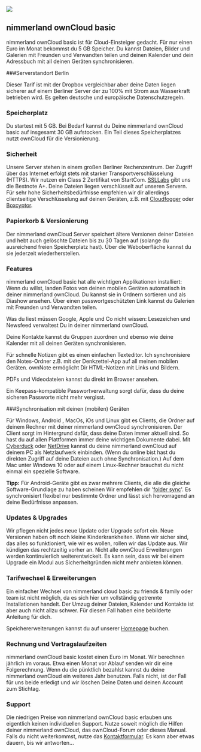 ![](https://lehre.nimmerland.de/index.php/s/cAwoiq6qrkwhsU0/download)
## nimmerland ownCloud basic
nimmerland ownCloud basic ist für Cloud-Einsteiger gedacht. Für nur einen Euro im Monat bekommst du 5 GB Speicher. Du kannst Dateien, Bilder und Galerien mit Freunden und Verwandten teilen und deinen Kalender und dein Adressbuch mit all deinen Geräten synchronisieren.

###Serverstandort Berlin

Dieser Tarif ist mit der Dropbox vergleichbar aber deine Daten liegen sicherer auf einem Berliner Server der zu 100% mit Strom aus Wasserkraft betrieben wird. Es gelten deutsche und europäische Datenschutzregeln.

### Speicherplatz

Du startest mit 5 GB. Bei Bedarf kannst du Deine nimmerland ownCloud basic auf insgesamt 30 GB aufstocken. Ein Teil dieses Speicherplatzes nutzt ownCloud für die Versionierung.


### Sicherheit

Unsere Server stehen in einem großen Berliner Rechenzentrum. Der Zugriff über das Internet erfolgt stets mit starker Transportverschlüsselung (HTTPS). Wir nutzen ein Class 2 Zertifikat von StartCom. [SSLLabs](https://www.ssllabs.com/ssltest/analyze.html?d=cloud.nimmerland.de) gibt uns die Bestnote A+. Deine Dateien liegen verschlüsselt auf unseren Servern. Für sehr hohe Sicherheitsbedürfnisse empfehlen wir dir allerdings clientseitige Verschlüsselung auf deinen Geräten, z.B. mit [Cloudfogger](https://www.cloudfogger.com/de/) oder [Boxcyptor](https://www.boxcryptor.com/de).

### Papierkorb & Versionierung

Der nimmerland ownCloud Server speichert ältere Versionen deiner Dateien und hebt auch gelöschte Dateien bis zu 30 Tagen auf (solange du ausreichend freien Speicherplatz hast). Über die Weboberfläche kannst du sie jederzeit wiederherstellen.

### Features

nimmerland ownCloud basic hat alle wichtigen Applikationen installiert: Wenn du willst, landen Fotos von deinen mobilen Geräten automatisch in deiner nimmerland ownCloud. Du kannst sie in Ordnern sortieren und als Diashow ansehen. Über einen passwortgeschützten Link kannst du Galerien mit Freunden und Verwandten teilen.

Was du liest müssen Google, Apple und Co nicht wissen: Lesezeichen und Newsfeed verwaltest Du in deiner nimmerland ownCloud.

Deine Kontakte kannst du Gruppen zuordnen und ebenso wie deine Kalender mit all deinen Geräten synchronisieren.

Für schnelle Notizen gibt es einen einfachen Texteditor. Ich synchronisiere den Notes-Ordner z.B. mit der Denkzettel-App auf all meinen mobilen Geräten. ownNote ermöglicht Dir HTML-Notizen mit Links und Bildern.

PDFs und Videodateien kannst du direkt im Browser ansehen.

Ein Keepass-kompatible Passwortverwaltung sorgt dafür, dass du deine sicheren Passworte nicht mehr vergisst.

###Synchronisation mit deinen (mobilen) Geräten

Für Windows, Android , MacOs, iOs und Linux gibt es Clients, die Ordner auf deinem Rechner mit deiner nimmerland ownCloud synchronisieren. Der Client sorgt im Hintergrund dafür, dass deine Daten immer aktuell sind. So hast du auf allen Plattformen immer deine wichtigen Dokumente dabei. Mit [Cyberduck](https://cyberduck.io/?l=de) oder [NetDrive](http://www.netdrive.net/) kannst du deine nimmerland ownCloud auf deinem PC als Netzlaufwerk einbinden. (Wenn du online bist hast du direkten Zugriff auf deine Dateien auch ohne Synchronisation.) Auf dem Mac unter Windows 10 oder auf einem Linux-Rechner brauchst du nicht einmal ein spezielle Software.

**Tipp:** Für Android-Geräte gibt es zwar mehrere Clients, die alle die gleiche Software-Grundlage zu haben scheinen Wir empfehlen dir '[folder sync](https://play.google.com/store/apps/details?id=dk.tacit.android.foldersync.full&hl=de)'. Es synchronisiert flexibel nur bestimmte Ordner und lässt sich hervorragend an deine Bedürfnisse anpassen.

### Updates & Upgrades

Wir pflegen nicht jedes neue Update oder Upgrade sofort ein. Neue Versionen haben oft noch kleine Kinderkrankheiten. Wenn wir sicher sind, das alles so funktioniert, wie wir es wollen, rollen wir das Update aus. Wir kündigen das rechtzeitig vorher an. Nicht alle ownCloud Erweiterungen werden kontinuierlich weiterentwickelt. Es kann sein, dass wir bei einem Upgrade ein Modul aus Sicherheitgründen nicht mehr anbieten können.

### Tarifwechsel & Erweiterungen

Ein einfacher Wechsel von nimmerland cloud basic zu friends & family oder team ist nicht möglich, da es sich hier um vollständig getrennte Installationen handelt. Der Umzug deiner Dateien, Kalender und Kontakte ist aber auch nicht allzu schwer. Für diesen Fall haben eine bebilderte Anleitung für dich.

Speichererweiterungen kannst du auf unserer [Homepage](https://nimmerland.de/contao/preview.php) buchen.

### Rechnung und Vertragslaufzeiten
nimmerland ownCloud basic kostet einen Euro im Monat. Wir berechnen jährlich im voraus. Etwa einen Monat vor Ablauf senden wir dir eine Folgerechnung. Wenn du die pünktlich bezahlst kannst du deine nimmerland ownCloud ein weiteres Jahr benutzen. Falls nicht, ist der Fall für uns beide erledigt und wir löschen Deine Daten und deinen Account zum Stichtag.

### Support
Die niedrigen Preise von nimmerland ownCloud basic erlauben uns eigentlich keinen individuellen Support. Nutze soweit möglich die Hilfen deiner nimmerland ownCloud, das ownCloud-Forum oder dieses Manual. Falls du nicht weiterkommst, nutze das [Kontaktformular](https://nimmerland.de/kontakt.html). Es kann aber etwas dauern, bis wir antworten...